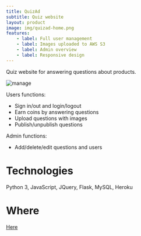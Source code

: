 ```yaml
---
title: QuizAd
subtitle: Quiz website
layout: product
image: img/quizad-home.png
features:
    - label: Full user management
    - label: Images uploaded to AWS S3
    - label: Admin overview
    - label: Responsive design
---
```

Quiz website for answering questions about products.

![manage](img/question.png)

Users functions:
- Sign in/out and login/logout
- Earn coins by answering questions
- Upload questions with images
- Publish/unpublish questions

Admin functions:
- Add/delete/edit questions and users

# Technologies
Python 3, JavaScript, JQuery, Flask, MySQL, Heroku

# Where
[Here](https://quizad.herokuapp.com/)
